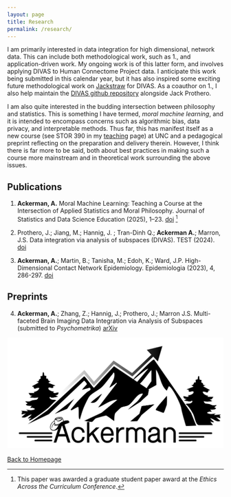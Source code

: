 ```yaml
---
layout: page
title: Research
permalink: /research/
---
```


I am primarily interested in data integration for high dimensional, network data.  This can include both methodological work, such as 1., and application-driven work.  My ongoing work is of this latter form, and involves applying DIVAS to Human Connectome Project data.  I anticipate this work being submitted in this calendar year, but it has also inspired some exciting future methodological work on
[Jackstraw](https://www.sciencedirect.com/science/article/abs/pii/S0167947322002298) for DIVAS.  As a coauthor on 1., I also help maintain the [DIVAS github repository](https://github.com/atacker22dw/DIVAS2021) alongside Jack Prothero.

I am also quite interested in the budding intersection between philosophy and statistics.  This is something I have termed, *moral machine learning*, and it is intended to encompass concerns such as algorithmic bias, data privacy, and interpretable methods.  Thus far, this has manifest itself as a new course (see STOR 390 in my [teaching](teaching.md) page) at UNC and a pedagogical preprint reflecting on the preparation and delivery therein.  However, I think there is far more to be said, both about best practices in making such a course more mainstream and in theoretical work surrounding the above issues. 



## Publications

1. **Ackerman, A.** Moral Machine Learning: Teaching a Course at the Intersection of Applied Statistics and Moral Philosophy. Journal of Statistics and Data Science Education (2025), 1–23. [doi](https://doi.org/10.1080/26939169.2025.2485239) [^1]
2.	Prothero, J.;  Jiang, M.;  Hannig, J. ; Tran-Dinh Q.; **Ackerman A.**;  Marron, J.S.  Data integration via analysis of subspaces (DIVAS). TEST (2024). [doi](https://doi.org/10.1007/s11749-024-00923-z)

3. **Ackerman, A.**; Martin, B.; Tanisha, M.; Edoh, K.; Ward, J.P. High-Dimensional Contact Network Epidemiology. Epidemiologia (2023), 4, 286-297. [doi](https://doi.org/10.3390/epidemiologia4030029)


## Preprints

4.	**Ackerman, A.**; Zhang, Z.; Hannig, J.; Prothero, J.; Marron J.S. Multi-faceted Brain Imaging Data Integration via Analysis of Subspaces (submitted to *Psychometrika*) [arXiv](https://arxiv.org/abs/2408.16791)

[^1]: This paper was awarded a graduate student paper award at the *Ethics Across the Curriculum Conference*. 

<img src="pictures/AckermanLogo.png" class="bottom-right-image" />

[Back to Homepage](index.md)
